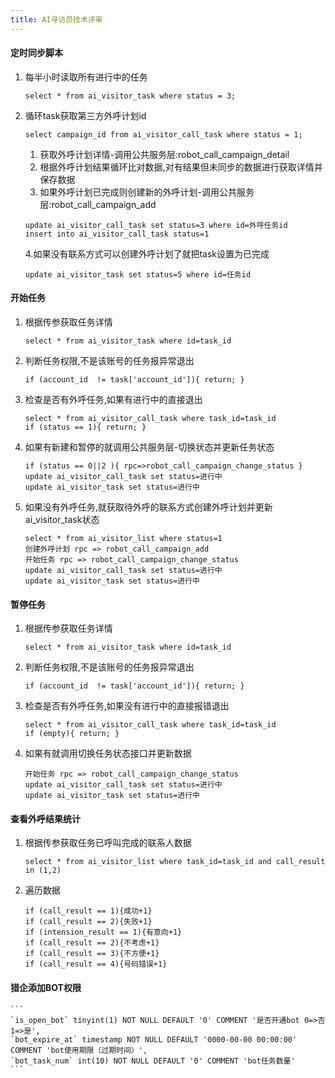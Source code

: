 ```yaml
---
title: AI寻访员技术评审
---
```



####  定时同步脚本
1. 每半小时读取所有进行中的任务  
	```
    select * from ai_visitor_task where status = 3;
	```
2. 循环task获取第三方外呼计划id
	```
    select campaign_id from ai_visitor_call_task where status = 1;
	```
    1. 获取外呼计划详情-调用公共服务层:robot_call_campaign_detail
    2. 根据外呼计划结果循环比对数据,对有结果但未同步的数据进行获取详情并保存数据
    3. 如果外呼计划已完成则创建新的外呼计划-调用公共服务层:robot_call_campaign_add
	```
    update ai_visitor_call_task set status=3 where id=外呼任务id
    insert into ai_visitor_call_task status=1
   ```
    4.如果没有联系方式可以创建外呼计划了就把task设置为已完成
    ```
    update ai_visitor_task set status=5 where id=任务id
    ```

#### 开始任务
1. 根据传参获取任务详情
	```
	select * from ai_visitor_task where id=task_id
	```
2. 判断任务权限,不是该账号的任务报异常退出
	```
	if (account_id  != task['account_id']){ return; }
	```
3. 检查是否有外呼任务,如果有进行中的直接退出
	```
	select * from ai_visitor_call_task where task_id=task_id
	if (status == 1){ return; }
	```
4. 如果有新建和暂停的就调用公共服务层-切换状态并更新任务状态
	```
	if (status == 0||2 ){ rpc=>robot_call_campaign_change_status }
	update ai_visitor_call_task set status=进行中
	update ai_visitor_task set status=进行中
	```
5. 如果没有外呼任务,就获取待外呼的联系方式创建外呼计划并更新ai_visitor_task状态
	```
	select * from ai_visitor_list where status=1
	创建外呼计划 rpc => robot_call_campaign_add
	开始任务 rpc => robot_call_campaign_change_status 
	update ai_visitor_call_task set status=进行中
	update ai_visitor_task set status=进行中
	```



#### 暂停任务
1. 根据传参获取任务详情
	```
	select * from ai_visitor_task where id=task_id
	```
2. 判断任务权限,不是该账号的任务报异常退出
	```
	if (account_id  != task['account_id']){ return; }
	```
3. 检查是否有外呼任务,如果没有进行中的直接报错退出
	```
	select * from ai_visitor_call_task where task_id=task_id
	if (empty){ return; }
	```
4. 如果有就调用切换任务状态接口并更新数据
	```
	开始任务 rpc => robot_call_campaign_change_status 
	update ai_visitor_call_task set status=进行中
	update ai_visitor_task set status=进行中
	```
	
#### 查看外呼结果统计
1. 根据传参获取任务已呼叫完成的联系人数据
	```
	select * from ai_visitor_list where task_id=task_id and call_result in (1,2)
	```
2. 遍历数据
	```
	if (call_result == 1){成功+1}
	if (call_result == 2){失败+1}
	if (intension_result == 1){有意向+1}
	if (call_result == 2){不考虑+1}
	if (call_result == 3){不方便+1}
	if (call_result == 4){号码错误+1}
	```

#### 猎企添加BOT权限

	```
	`is_open_bot` tinyint(1) NOT NULL DEFAULT '0' COMMENT '是否开通bot 0=>否 1=>是',
	`bot_expire_at` timestamp NOT NULL DEFAULT '0000-00-00 00:00:00' COMMENT 'bot使用期限（过期时间）',
	`bot_task_num` int(10) NOT NULL DEFAULT '0' COMMENT 'bot任务数量'
	```